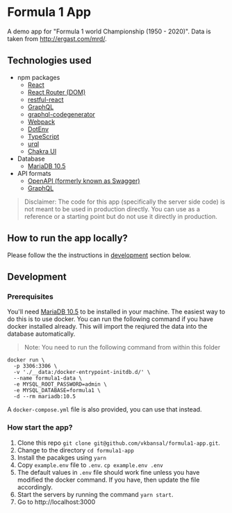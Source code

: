 # Formula 1 App

A demo app for "Formula 1 world Championship (1950 - 2020)". Data is taken from http://ergast.com/mrd/.

## Technologies used

- npm packages
  - [React](https://reactjs.org/)
  - [React Router (DOM)](https://reactrouter.com/)
  - [restful-react](https://github.com/contiamo/restful-react/)
  - [GraphQL](https://github.com/graphql/graphql-js)
  - [graphql-codegenerator](http://graphql-code-generator.com/)
  - [Webpack](https://webpack.js.org/)
  - [DotEnv](https://github.com/motdotla/dotenv)
  - [TypeScript](https://www.typescriptlang.org/)
  - [urql](https://formidable.com/open-source/urql/)
  - [Chakra UI](https://chakra-ui.com/)
- Database
  - [MariaDB 10.5](https://mariadb.com/)
- API formats
  - [OpenAPI (formerly known as Swagger)](https://swagger.io/docs/specification/about/)
  - [GraphQL](https://graphql.org/)

> Disclaimer: The code for this app (specifically the server side code) is not meant to be used in production directly. You can use as a reference or a starting point but do not use it directly in production.

## How to run the app locally?

Please follow the the instructions in [development](#development) section below.

## Development

### Prerequisites

You'll need [MariaDB 10.5](https://mariadb.com/) to be installed in your machine. The easiest way to do this is to use docker.
You can run the following command if you have docker installed already. This will import the reqiured the data into the database automatically.

> Note: You need to run the following command from within this folder

```
docker run \
  -p 3306:3306 \
  -v './__data:/docker-entrypoint-initdb.d/' \
  --name formula1-data \
  -e MYSQL_ROOT_PASSWORD=admin \
  -e MYSQL_DATABASE=formula1 \
  -d --rm mariadb:10.5
```

A `docker-compose.yml` file is also provided, you can use that instead.

### How start the app?

1. Clone this repo `git clone git@github.com/vkbansal/formula1-app.git`.
2. Change to the directory `cd formula1-app`
3. Install the pacakges using `yarn`
4. Copy `example.env` file to `.env`. `cp example.env .env`
5. The default values in `.env` file should work fine unless you have modified the docker command. If you have, then update the file accordingly.
6. Start the servers by running the command `yarn start`.
7. Go to http://localhost:3000
